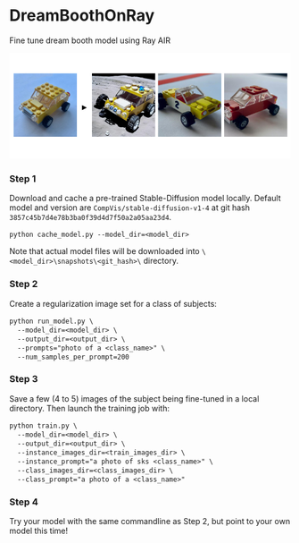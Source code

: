 # DreamBoothOnRay
Fine tune dream booth model using Ray AIR

<p align="center">
  <img src="https://github.com/gjoliver/DreamBoothOnRay/blob/master/assets/example.png" />
</p>

### Step 1
Download and cache a pre-trained Stable-Diffusion model locally.
Default model and version are ``CompVis/stable-diffusion-v1-4``
at git hash ``3857c45b7d4e78b3ba0f39d4d7f50a2a05aa23d4``.
```
python cache_model.py --model_dir=<model_dir>
```
Note that actual model files will be downloaded into
``\<model_dir>\snapshots\<git_hash>\`` directory.

### Step 2
Create a regularization image set for a class of subjects:
```
python run_model.py \
  --model_dir=<model_dir> \
  --output_dir=<output_dir> \
  --prompts="photo of a <class_name>" \
  --num_samples_per_prompt=200
```

### Step 3
Save a few (4 to 5) images of the subject being fine-tuned
in a local directory. Then launch the training job with:
```
python train.py \
  --model_dir=<model_dir> \
  --output_dir=<output_dir> \
  --instance_images_dir=<train_images_dir> \
  --instance_prompt="a photo of sks <class_name>" \
  --class_images_dir=<class_images_dir> \
  --class_prompt="a photo of a <class_name>"
```

### Step 4
Try your model with the same commandline as Step 2, but point
to your own model this time!
